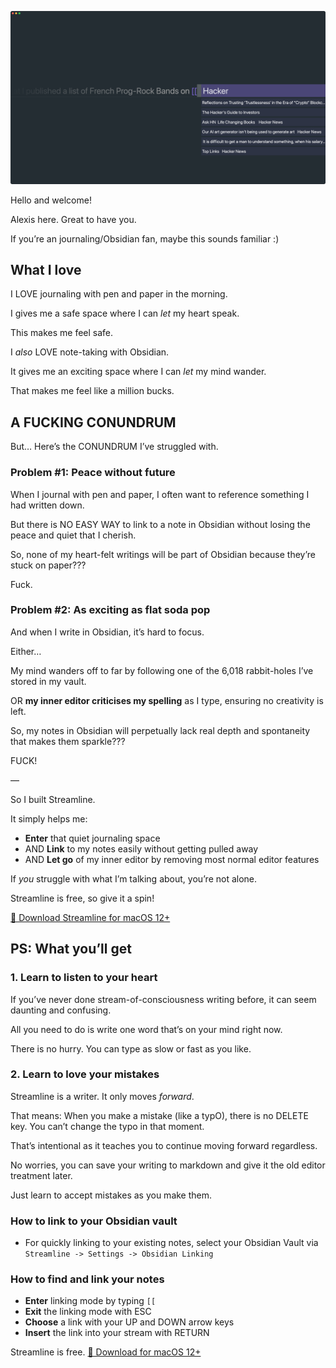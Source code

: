 ![Streamline Demo](https://github.com/akaalias/getstreamline/raw/main/demo.png)

Hello and welcome! 

Alexis here. Great to have you. 

If you’re an journaling/Obsidian fan, maybe this sounds familiar :)

## What I love

I LOVE journaling with pen and paper in the morning. 

I gives me a safe space where I can *let* my heart speak. 

This makes me feel safe.

I *also* LOVE note-taking with Obsidian. 

It gives me an exciting space where I can *let* my mind wander.

That makes me feel like a million bucks.

## A FUCKING CONUNDRUM

But… Here’s the CONUNDRUM I’ve struggled with. 


### Problem #1: Peace without future

When I journal with pen and paper, I often want to reference something I had written down. 

But there is NO EASY WAY to link to a note in Obsidian without losing the peace and quiet that I cherish. 

So, none of my heart-felt writings will be part of Obsidian because they’re stuck on paper???

Fuck.

### Problem #2: As exciting as flat soda pop

And when I write in Obsidian, it’s hard to focus. 

Either…

My mind wanders off to far by following one of the 6,018 rabbit-holes I’ve stored in my vault.

OR **my inner editor criticises my spelling** as I type, ensuring no creativity is left.

So, my notes in Obsidian will perpetually lack real depth and spontaneity that makes them sparkle???

FUCK!

—

So I built Streamline.

It simply helps me:

- **Enter** that quiet journaling space 
- AND **Link** to my notes easily without getting pulled away
- AND **Let go** of my inner editor by removing most normal editor features

If *you* struggle with what I’m talking about, you’re not alone.

Streamline is free, so give it a spin! 

[🎁 Download Streamline for macOS 12+](https://github.com/akaalias/getstreamline/releases/latest/download/Streamline.zip)

## PS: What you’ll get

### 1. Learn to listen to your heart
If you’ve never done stream-of-consciousness writing before, it can seem daunting and confusing. 

All you need to do is write one word that’s on your mind right now. 

There is no hurry. You can type as slow or fast as you like. 

### 2. Learn to love your mistakes
Streamline is a writer. It only moves *forward*. 

That means: When you make a mistake (like a typO), there is no DELETE key. You can’t change the typo in that moment. 

That’s intentional as it teaches you to continue moving forward regardless. 

No worries, you can save your writing to markdown and give it the old editor treatment later. 

Just learn to accept mistakes as you make them. 

### How to link to your Obsidian vault
- For quickly linking to your existing notes, select your Obsidian Vault via `Streamline -> Settings -> Obsidian Linking`

### How to find and link your notes
- **Enter** linking mode by typing `[[`
- **Exit** the linking mode with ESC
- **Choose** a link with your UP and DOWN arrow keys
- **Insert** the link into your stream with RETURN

Streamline is free. [🎁 Download for macOS 12+](https://github.com/akaalias/getstreamline/releases/latest/download/Streamline.zip)